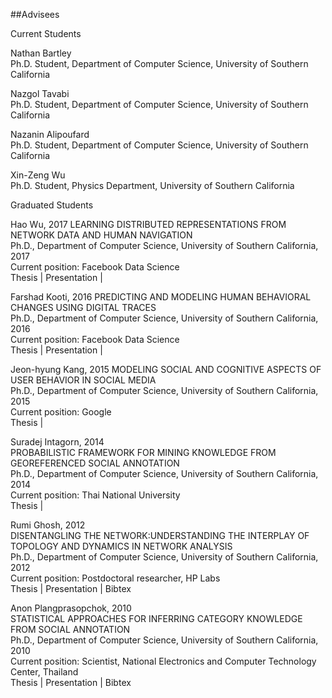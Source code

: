 ##Advisees	 

Current Students	 

Nathan Bartley	 
Ph.D. Student, Department of Computer Science, University of Southern California	 

Nazgol Tavabi	 
Ph.D. Student, Department of Computer Science, University of Southern California	 

Nazanin Alipoufard	 
Ph.D. Student, Department of Computer Science, University of Southern California	 

Xin-Zeng Wu	 
Ph.D. Student, Physics Department, University of Southern California	 

Graduated Students	 

Hao Wu, 2017
LEARNING DISTRIBUTED REPRESENTATIONS FROM NETWORK DATA AND HUMAN NAVIGATION	 
Ph.D., Department of Computer Science, University of Southern California, 2017	 
Current position: Facebook Data Science	 
Thesis |  Presentation | 	 

Farshad Kooti, 2016
PREDICTING AND MODELING HUMAN BEHAVIORAL CHANGES USING DIGITAL TRACES	 
Ph.D., Department of Computer Science, University of Southern California, 2016	 
Current position: Facebook Data Science	 
Thesis |  Presentation | 	 

Jeon-hyung Kang, 2015
MODELING SOCIAL AND COGNITIVE ASPECTS OF USER BEHAVIOR IN SOCIAL MEDIA	 
Ph.D., Department of Computer Science, University of Southern California, 2015	 
Current position: Google	 
Thesis | 	 

Suradej Intagorn, 2014	 
PROBABILISTIC FRAMEWORK FOR MINING KNOWLEDGE FROM GEOREFERENCED SOCIAL ANNOTATION	 
Ph.D., Department of Computer Science, University of Southern California, 2014	 
Current position: Thai National University	 
Thesis | 	 

Rumi Ghosh, 2012	 
DISENTANGLING THE NETWORK:UNDERSTANDING THE INTERPLAY OF TOPOLOGY AND DYNAMICS IN NETWORK ANALYSIS	 
Ph.D., Department of Computer Science, University of Southern California, 2012	 
Current position: Postdoctoral researcher, HP Labs	 
Thesis | Presentation | Bibtex	 

Anon Plangprasopchok, 2010	 
STATISTICAL APPROACHES FOR INFERRING CATEGORY KNOWLEDGE FROM SOCIAL ANNOTATION	 
Ph.D., Department of Computer Science, University of Southern California, 2010	 
Current position: Scientist, National Electronics and Computer Technology Center, Thailand	 
Thesis | Presentation | Bibtex
